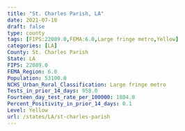 ```yaml
---
title: "St. Charles Parish, LA"
date: 2021-07-18
draft: false
type: county
tags: [FIPS:22089.0,FEMA:6.0,Large fringe metro,Yellow]
categories: [LA]
County: St. Charles Parish
State: LA
FIPS: 22089.0
FEMA_Region: 6.0
Population: 53100.0
NCHS_Urban_Rural_Classification: Large fringe metro
Tests_in_prior_14_days: 958.0
Fourteen_day_test_rate_per_100000: 1804.0
Percent_Positivity_in_prior_14_days: 0.1
Level: Yellow
url: /states/LA/st-charles-parish
---
```



